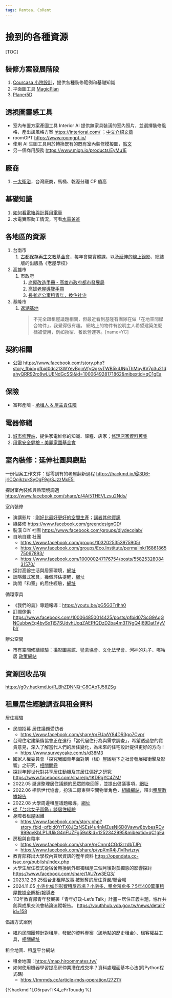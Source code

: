 ```yaml
---
tags: Rentea, CoRent
---
```

# 撿到的各種資源

[TOC]

## 裝修方案發展階段

1. [Courcasa 小院設計](https://www.courcasa.com/)，提供各種裝修範例和基礎知識
2. 平面圖工具 [MagicPlan](https://steachs.com/archives/14324)
3. [Planer5D](https://planner5d.com/)

## 透視圖靈感工具
- 室內布置方案產圖工具 Interior AI 提供無家具裝潢的室內照片，並選擇裝修風格，產出該風格方案 https://interiorai.com/ ；[中文介紹文章](https://www.incgmedia.com/new-release/interior-ai-create-design-)
- roomGPT https://www.roomgpt.io/
- 使用 AI 生圖工具用於轉換既有的既有室內裝修模擬圖，[貼文](https://www.facebook.com/groups/sdaitw/permalink/663023928934865/)
- 另一個商用服務 https://www.mign.io/products/EyMu1E

## 廠商

1. [一太衛浴](https://www.itai.com.tw)，台灣廠商，馬桶、乾溼分離 CP 值高

## 基礎知識

1. [如何看電箱與計算用電量](https://www.strongpilab.com/current-capacity-estimation/)
2. 水電實際動工情況，可看[水電爸爸](https://www.youtube.com/channel/UCVizi411ybhS3LKxX6DocDA)


## 各地區的資源

1. 台南市
   1. [古都保存再生文教基金會](https://fhccr.wordpress.com/)，每年會開實體課，以及[延伸的線上錄影](https://www.surveycake.com/s/kMdRY)、總結版的出版品《老屋學校》
3. 高雄市
   1. 市政府
      1. [老屋改造手冊 - 高雄市政府都市發展局](https://urban-web.kcg.gov.tw/KDA/web_upload/KDA08/KDA0802/20160819134354-7.pdf)
      2. [高雄老屋導覽手冊](https://urban-web.kcg.gov.tw/KDA/web_upload/KDA08/KDA0802/20200330163121-7.pdf)
      3. [長者老公寓租青年，換住社宅](https://news.pts.org.tw/article/606524)
3. 基隆市
   1. [返潮基地](https://keelungworkation.cc/spacesearch)
      > 不完全跟租屋議題相關，但最近看到基隆有團隊在做「在地空間媒合物件」，我覺得很有趣。
      > 網站上的物件有說明主人希望建築怎麼樣被使用，例如換宿、餐飲營運等。[name=YC]

## 契約相關

- 公證 https://www.facebook.com/story.php?story_fbid=pfbid0dcz13WYevBginVfyQgkvTWB5kiUNpThMby8V7p3u21dahyQRR92rc8wLUENdGcSSl&id=100064928171862&mibextid=qC1gEa

## 保險

- 富邦產險 - [承租人 & 屋主責任險](https://www.fubon.com/insurance/b2c/content/prod_fire/index.html)

## 電器修繕

1. [城市修理站](https://nothingisgarbage.com/)，提供家電維修的知識、課程、店家；[修理店家資料蒐集](https://g0v.hackmd.io/z7xORiwHSbqz5QnE4ZxMzw)
2. [用電安全健檢 - 美麗家園基金會](https://www.taya-pristinehomeland.org.tw/news/37)

## 室內裝修：延伸社團與觀點

一份個案工作文件：從零到有的老屋翻新過程
https://hackmd.io/@3D6-jrlCQqikzukSyOgF9g/SJzzMxE5i

探討室內裝修與熱環境調適
https://www.facebook.com/share/p/4Ai5THEVLzsu2Nds/

室內裝修
- 演講影片：[剛好比最好更好的空間生產](https://facebook.com/events/s/%E5%89%9B%E5%A5%BD%E6%AF%94%E6%9C%80%E5%A5%BD%E6%9B%B4%E5%A5%BD%E7%9A%84%E7%A9%BA%E9%96%93%E7%94%9F%E7%94%A2%E7%A4%BE%E7%99%BC%E6%89%80%E9%81%A9%E7%95%B6%E7%A7%91%E6%8A%80%E7%B3%BB%E5%88%97%E6%BC%94%E8%AC%9B/542277960473574/)；[講者其他資訊](https://www.facebook.com/story.php?story_fbid=pfbid02szRHSwuZLW8q6yD47exGXCX5Q5dHx5M2TDLEQafSD1abmedW7cj4srj6E93CuFLGl&id=100002467742923&mibextid=tejx2t)
- 綠裝修 https://www.facebook.com/greendesignGD/
- 裝潢 DIY 社團 https://www.facebook.com/groups/diydecolab/
- 自地自建 社團
    - https://www.facebook.com/groups/1032025353975905/
    - https://www.facebook.com/groups/Eco.Institute/permalink/1686186575067893/
    - https://www.facebook.com/100000247176754/posts/5582532808431570/
- 探討高齡生活與居家環境，[網址](https://www.facebook.com/aling.life/posts/10166416091005472)
- 談隱藏式家具，幾個評估提醒，[網址](https://www.facebook.com/story.php?story_fbid=pfbid05XLs4pK2a7MNwQpiGq1RTyeJAHdPxqwMzbFFBEjiT5bvV9U74pYFMEooy4zUvJk9l&id=10150139695795472)
- 詢問「和室」的居住經驗，[網址](https://www.facebook.com/506274450/posts/10159702146794451/)

循環家具
- 《我們的島》專題報導：https://youtu.be/pG5G3Trlhh0
- 訂閱傢俱：https://www.facebook.com/100064850014425/posts/pfbid07ScG9AgGNCubbwEq4bvSxTjS7SUdvhUoqZAEPfQDzD2ba4m3TNgQ4j69Dat1VyVbl/

辦公空間
- 市有空間修繕經驗：攝影圖書館、猛禽協會、文化法學會、河神的丸子、咘咕居 [政策網站](https://propertyspace.gov.taipei/Content_List.aspx?n=9880764B4870CF1D)

## 資源回收品項

https://g0v.hackmd.io/R_BhZDNNQ-C8CAoTJ58ZSg

## 租屋居住經驗調查與租金資料

居住經驗
- 民間招募 居住議題受訪者
    - https://www.facebook.com/share/p/EUaAY84DR3go7Cvp/
- 台灣住宅建築獎協會正在進行「當代居住行為與需求調查」，希望透過您的寶貴意見，深入了解當代人們的居住變化，為未來的住宅設計提供更好的方向！
    - https://www.surveycake.com/s/d38M3
- 國家人權委員會「探究我國青年面對購（租）屋困境下之社會發展權衝擊及影響」之研究，[相關問卷](https://forms.gle/7nXYs9GdexktASdr7)
- 探討年輕世代對共享居住動機及其居住偏好之研究 https://www.facebook.com/share/p/1KDRgYC4ZM/
- 2022.05 巢運整理居住議題的民眾問卷回答，並提出倡議事項，[網址](https://www.facebook.com/271852885166/posts/10166188795430167/)
- 2022.06 相信世代協會，扮演二房東與空間物業角色，[組織網站](https://binnextgen.org/team)，釋出[租屋數據報告](https://www.facebook.com/100000485930953/posts/8323735084319273/)
- 2022.08 大學周邊租屋議題報導，[網址](https://www.facebook.com/1252342995/posts/pfbid0ETdvTGhP2mTqMraXKckY6Fw7ptJTGcMnLTVUobUptWivpZF35vsU1SUx3eUF8we3l/)
- [從「台北女子圖鑑」談居住經驗](https://www.facebook.com/story.php?story_fbid=pfbid02WmrLkJy1w9J2ScUaghpHmrAL415QZb5onkjWRiPa2snRfQd9UPpRYtYtBmfXSHRml&id=100001223320648)
- 身障者租屋困難 
    - https://www.facebook.com/story.php?story_fbid=pfbid0YrTX8JEzNSEsi4u4nMZusNi6D8Vaww8bvbesRDv999qvKbLP1JUikG4nFUZFg59xl&id=1252342995&mibextid=qC1gEa
- 房租與自殺率
    - https://www.facebook.com/share/p/Cnnr4CGd3rzdbTJP/
    - https://www.facebook.com/share/p/vpXmR4jJ1vRwtzry/
- 教育部釋出大學校內賃居資訊的歷年資料 https://opendata.cc-isac.org/publish/index.php
- 大學生居住模式從宿舍轉換到外單獨租屋三個月後對孤獨感的影響探討 https://www.facebook.com/share/1AU7rw3EQ3/
- 2023.12.26 [25個台北租屋故事 被剝奪的居住尊嚴/聯合報](https://feja-award.s3.amazonaws.com/2024/nomination/1/12/shortlist/12030/index.html)
- 2024.11.05 [小宅化如何影響租屋市場？小宅多、租金漲愈多？5年400萬筆租屋數據全解析/報導者](https://www.twreporter.org/a/data-reporter-era-of-small-sized-housing-unit-impact-on-rental-housing-market)
- 113年教育部青年發展署「青年好政-Let’s Talk」計畫－居住正義主題，協作共創與成果交流會結論追蹤報告。 https://youthhub.yda.gov.tw/news/detail?id=158

倡議方式案例
- 紐約民間團體針對租屋，發起的資料專案（該地點的歷史租金）、租客權益工具，[相關網址](https://www.facebook.com/story.php?story_fbid=pfbid0cJ9dT2CLNU2x2dhDfsdgp7spPPFvwJmHEHbrvEmnWDJCFFagaHw6pB7heut2fdgPl&id=1509819323)

租金地圖、租屋平台網站
- 租金地圖：https://map.hiroommates.tw/
- 如何使用機器學習提高房仲業潛在成交率？資料處理面基本心法(附Python程式碼)
    - https://tmrmds.co/article-mds-operation/27211/

{%hackmd 1LO5rpavTiK4_cFrTouudg %}
